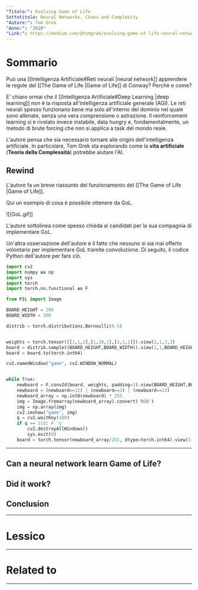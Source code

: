 ```yaml
---
"Titolo:": Evolving Game of Life
Sottotitolo: Neural Networks, Chaos and Complexity
"Autore:": Tom Grek
"Anno:": "2020"
"Link:": https://medium.com/@tomgrek/evolving-game-of-life-neural-networks-chaos-and-complexity-94b509bc7aa8
---
```

# Sommario
Può una [[Intelligenza Artificiale#Reti neurali |neural network]] apprendere le regole del [[The Game of Life |Game of Life]] di Conway? Perchè e come?

E' chiaro ormai che il [[Intelligenza Artificiale#Deep Learning |deep learning]] non è la risposta all'intelligenza artificiale generale (AGI). Le reti neurali spesso funzionano bene ma solo all'interno del dominio nel quale sono allenate, senza una vera comprensione o astrazione. Il reinforcement learning si è rivelato invece instabile, data hungry e, fondamentalmente, un metodo di brute forcing che non si applica a task del mondo reale.

L'autore pensa che sia necessario tornare alle origini dell'intelligenza artificiale. In particolare, Tom Grek sta esplorando come la **vita artificiale** (**Teoria della Complessità**) potrebbe aiutare l'AI.
## Rewind
L'autore fa un breve riassunto del funzionamento del [[The Game of Life |Game of Life]].

Qui un esempio di cosa è possibile ottenere da GoL.

![[GoL.gif]]

L'autore sottolinea come spesso chieda ai candidati per la sua compagnia di implementare GoL.

Un'altra osservazione dell'autore è il fatto che nessuno si sia mai offerto volontario per implementare GoL tramite convoluzione.  Di seguito, il codice Python dell'autore per fare ciò.

```Python
import cv2
import numpy as np
import sys
import torch
import torch.nn.functional as F

from PIL import Image

BOARD_HEIGHT = 200
BOARD_WIDTH = 300

distrib = torch.distributions.Bernoulli(0.5)


weights = torch.tensor([[1,1,1],[1,10,1],[1,1,1]]).view(1,1,3,3)
board = distrib.sample((BOARD_HEIGHT,BOARD_WIDTH)).view(1,1,BOARD_HEIGHT,BOARD_WIDTH)
board = board.to(torch.int64)

cv2.namedWindow("game", cv2.WINDOW_NORMAL)


while True:
	newboard = F.conv2d(board, weights, padding=1).view(BOARD_HEIGHT,BOARD_WIDTH)
	newboard = (newboard==12) | (newboard==3) | (newboard==13)
	newboard_array = np.int8(newboard) * 255
	img = Image.fromarray(newboard_array).convert('RGB')
	img = np.array(img)
	cv2.imshow("game", img)
	q = cv2.waitKey(100)
	if q == 113: # 'q'
		cv2.destroyAllWindows()
		sys.exit(0)
	board = torch.tensor(newboard_array/255, dtype=torch.int64).view(1,1,BOARD_HEIGHT,BOARD_WIDTH)

```

----------------------------------------------------------------
## Can a neural network learn Game of Life?

## Did it work?

## Conclusion

----------------------------------------------------------------

# Lessico


----------------------------------------------------------------

# Related to


----------------------------------------------------------------